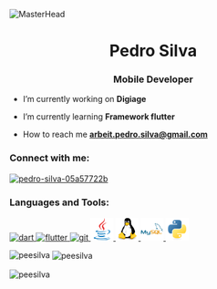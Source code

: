 ![MasterHead](https://imgs.search.brave.com/CJrmTQZBLrYv2QsLjHkS0Xz2Ts2-GGn9FUofN4eyAQs/rs:fit:1200:628:1/g:ce/aHR0cHM6Ly93d3cu/dGVjaGFoZWFkY29y/cC5jb20vd3AtY29u/dGVudC91cGxvYWRz/LzIwMjEvMDEvMTF0/cmVuZHNibG9nLTEu/Z2lm.gif)
<h1 align="center">Pedro Silva</h1>
<h3 align="center">Mobile Developer</h3>



- I’m currently working on **Digiage**

- I’m currently learning **Framework flutter**

- How to reach me **arbeit.pedro.silva@gmail.com**

<h3 align="left">Connect with me:</h3>
<p align="left">
<a href="https://www.linkedin.com/in/pedro-augusto-pereira-borges-da-silva-05a57722b/" target="blank"><img align="center" src="https://raw.githubusercontent.com/rahuldkjain/github-profile-readme-generator/master/src/images/icons/Social/linked-in-alt.svg" alt="pedro-silva-05a57722b" height="30" width="40" /></a>
</p>

<h3 align="left">Languages and Tools:</h3>
<p align="left"> <a href="https://dart.dev" target="_blank" rel="noreferrer"> <img src="https://www.vectorlogo.zone/logos/dartlang/dartlang-icon.svg" alt="dart" width="40" height="40"/> </a> <a href="https://flutter.dev" target="_blank" rel="noreferrer"> <img src="https://www.vectorlogo.zone/logos/flutterio/flutterio-icon.svg" alt="flutter" width="40" height="40"/> </a> <a href="https://git-scm.com/" target="_blank" rel="noreferrer"> <img src="https://www.vectorlogo.zone/logos/git-scm/git-scm-icon.svg" alt="git" width="40" height="40"/> </a> <a href="https://www.java.com" target="_blank" rel="noreferrer"> <img src="https://raw.githubusercontent.com/devicons/devicon/master/icons/java/java-original.svg" alt="java" width="40" height="40"/> </a> <a href="https://www.linux.org/" target="_blank" rel="noreferrer"> <img src="https://raw.githubusercontent.com/devicons/devicon/master/icons/linux/linux-original.svg" alt="linux" width="40" height="40"/> </a> <a href="https://www.mysql.com/" target="_blank" rel="noreferrer"> <img src="https://raw.githubusercontent.com/devicons/devicon/master/icons/mysql/mysql-original-wordmark.svg" alt="mysql" width="40" height="40"/> </a> <a href="https://www.python.org" target="_blank" rel="noreferrer"> <img src="https://raw.githubusercontent.com/devicons/devicon/master/icons/python/python-original.svg" alt="python" width="40" height="40"/> </a> </p>

<p><img align="left" src="https://github-readme-stats.vercel.app/api/top-langs?username=peesilva&show_icons=true&locale=en&layout=compact" alt="peesilva" /></p>

<p>&nbsp;<img align="center" src="https://github-readme-stats.vercel.app/api?username=peesilva&show_icons=true&locale=en" alt="peesilva" /></p>

<p><img align="center" src="https://github-readme-streak-stats.herokuapp.com/?user=peesilva&" alt="peesilva" /></p>
